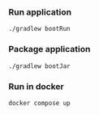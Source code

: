 ### Run application

```shell
./gradlew bootRun
```

### Package application
```shell
./gradlew bootJar
```

### Run in docker

```shell
docker compose up
```
